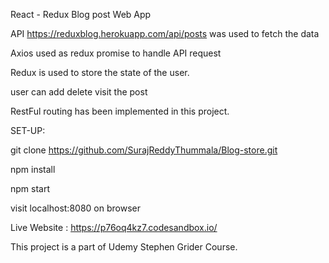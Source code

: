 React - Redux Blog post Web App

API https://reduxblog.herokuapp.com/api/posts was used to fetch the data

Axios used as redux promise to handle API request

Redux is used to store the state of the user.

user can add delete visit the post

RestFul routing has been implemented in this project.

SET-UP:

git clone https://github.com/SurajReddyThummala/Blog-store.git

npm install

npm start

visit localhost:8080 on browser

Live Website : https://p76oq4kz7.codesandbox.io/

This project is a part of Udemy Stephen Grider Course.
